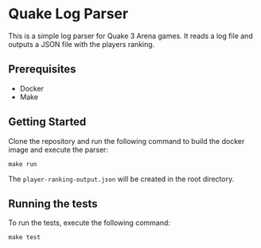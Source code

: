 # Quake Log Parser

This is a simple log parser for Quake 3 Arena games. It reads a log file and outputs a JSON file with the players ranking.


## Prerequisites

- Docker
- Make

## Getting Started

Clone the repository and run the following command to build the docker image and execute the parser:

```
make run
```

The `player-ranking-output.json` will be created in the root directory.

## Running the tests

To run the tests, execute the following command:

```
make test
```
